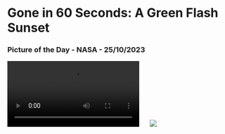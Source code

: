 # Gone in 60 Seconds: A Green Flash Sunset
### Picture of the Day - NASA - 25/10/2023
<video src="https://www.youtube.com/embed/J3_88eyN44w?rel=0" alt="nasa picture of the day" width="300"></video>&nbsp; &nbsp; &nbsp; <img src="https://github-readme-streak-stats.herokuapp.com/?user=tempo-riz&theme=gruvbox" >



  
